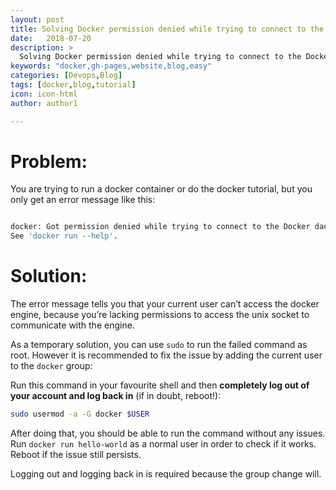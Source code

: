 ```yaml
---
layout: post
title: Solving Docker permission denied while trying to connect to the Docker daemon socket
date:   2018-07-20
description: >
  Solving Docker permission denied while trying to connect to the Docker daemon socket.
keywords: "docker,gh-pages,website,blog,easy"
categories: [Devops,Blog]
tags: [docker,blog,tutorial]
icon: icon-html
author: author1

---
```

# Problem:

You are trying to run a docker container or do the docker tutorial, but you only get an error message like this:

```bash

docker: Got permission denied while trying to connect to the Docker daemon socket at unix:///var/run/docker.sock: Post http://%2Fvar%2Frun%2Fdocker.sock/v1.26/containers/create: dial unix /var/run/docker.sock: connect: permission denied.
See 'docker run --help'.
```

# Solution:

The error message tells you that your current user can’t access the docker engine, because you’re lacking permissions to access the unix socket to communicate with the engine.

As a temporary solution, you can use `sudo` to run the failed command as root.
However it is recommended to fix the issue by adding the current user to the `docker` group:

Run this command in your favourite shell and then **completely log out of your account and log back in** (if in doubt, reboot!):

```bash
sudo usermod -a -G docker $USER
```

After doing that, you should be able to run the command without any issues. Run `docker run hello-world` as a normal user in order to check if it works. Reboot if the issue still persists.

Logging out and logging back in is required because the group change will.